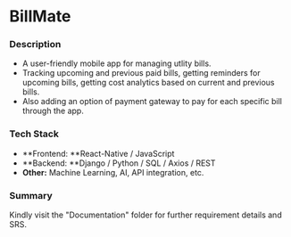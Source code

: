# BillMate

### Description
- A user-friendly mobile app for managing utlity bills.
- Tracking upcoming and previous paid bills, getting reminders for upcoming bills, getting cost analytics based on current and previous bills.
- Also adding an option of payment gateway to pay for each specific bill through the app.

### Tech Stack
- **Frontend: **React-Native / JavaScript
- **Backend: **Django / Python / SQL / Axios / REST
- **Other:** Machine Learning, AI, API integration, etc.

### Summary
Kindly visit the "Documentation" folder for further requirement details and SRS.

